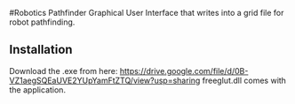 


#Robotics Pathfinder
Graphical User Interface that writes into a grid file for robot pathfinding.
## Installation
Download the .exe from here: https://drive.google.com/file/d/0B-VZ1aegSQEaUVE2YUpYamFtZTQ/view?usp=sharing
freeglut.dll comes with the application.


